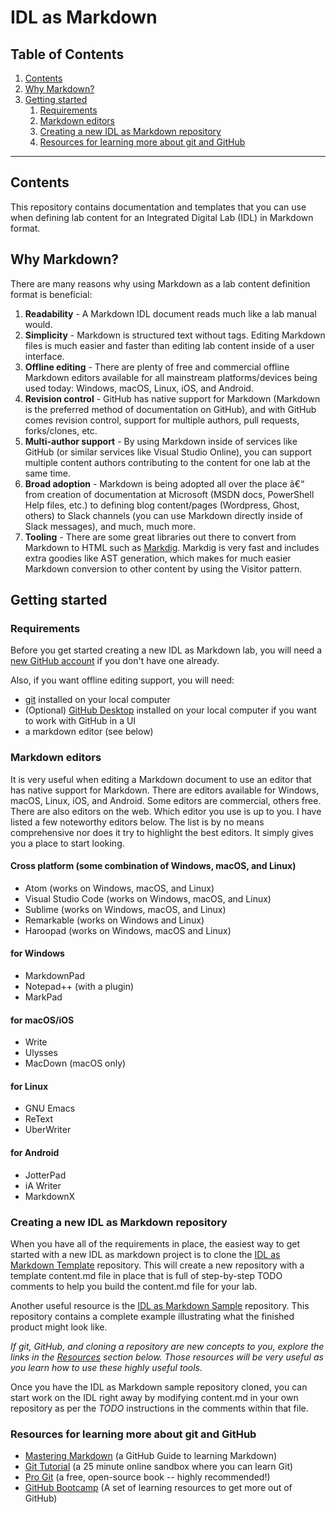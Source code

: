 # IDL as Markdown

##  Table of Contents
1. [Contents](#contents)
1. [Why Markdown?](#why-markdown)
1. [Getting started](#getting-started)
    1. [Requirements](#requirements)
    1. [Markdown editors](#markdown-editors)
    1. [Creating a new IDL as Markdown repository](#creating-a-new-idl-as-markdown-repository)
    1. [Resources for learning more about git and GitHub](#resources-for-learning-more-about-git-and-github)

<hr>

## Contents

This repository contains documentation and templates that you can use when
defining lab content for an Integrated Digital Lab (IDL) in Markdown format.

## Why Markdown?

There are many reasons why using Markdown as a lab content definition format is
beneficial:

1. **Readability** - A Markdown IDL document reads much like a lab manual would.
1. **Simplicity** - Markdown is structured text without tags. Editing Markdown
   files is much easier and faster than editing lab content inside of a user
   interface.
1. **Offline editing** - There are plenty of free and commercial offline
   Markdown editors available for all mainstream platforms/devices being used
   today: Windows, macOS, Linux, iOS, and Android.
1. **Revision control** - GitHub has native support for Markdown (Markdown is
   the preferred method of documentation on GitHub), and with GitHub comes
   revision control, support for multiple authors, pull requests, forks/clones,
   etc.
1. **Multi-author support** - By using Markdown inside of services like GitHub
   (or similar services like Visual Studio Online), you can support multiple
   content authors contributing to the content for one lab at the same time.
1. **Broad adoption** - Markdown is being adopted all over the place â€“ from
   creation of documentation at Microsoft (MSDN docs, PowerShell Help files,
   etc.) to defining blog content/pages (Wordpress, Ghost, others) to Slack
   channels (you can use Markdown directly inside of Slack messages), and much,
   much more.
1. **Tooling** - There are some great libraries out there to convert from
   Markdown to HTML such as [Markdig](https://github.com/lunet-io/markdig).
   Markdig is very fast and includes extra goodies like AST generation, which
   makes for much easier Markdown conversion to other content by using the
   Visitor pattern.

## Getting started

### Requirements

Before you get started creating a new IDL as Markdown lab, you will need a
[new GitHub account](https://github.com/join) if you don't have one already.

Also, if you want offline editing support, you will need:
- [git](https://git-scm.com/downloads) installed on your local computer
- (Optional) [GitHub Desktop](https://desktop.github.com/) installed on your
local computer if you want to work with GitHub in a UI
- a markdown editor (see below)

### Markdown editors
It is very useful when editing a Markdown document to use an editor that has
native support for Markdown. There are editors available for Windows, macOS,
Linux, iOS, and Android. Some editors are commercial, others free. There are
also editors on the web. Which editor you use is up to you. I have listed a few
noteworthy editors below. The list is by no means comprehensive nor does it try
to highlight the best editors. It simply gives you a place to start looking.

#### Cross platform (some combination of Windows, macOS, and Linux)
- Atom (works on Windows, macOS, and Linux)
- Visual Studio Code (works on Windows, macOS, and Linux)
- Sublime (works on Windows, macOS, and Linux)
- Remarkable (works on Windows and Linux)
- Haroopad (works on Windows, macOS and Linux)

#### for Windows
- MarkdownPad
- Notepad++ (with a plugin)
- MarkPad

#### for macOS/iOS
- Write
- Ulysses
- MacDown (macOS only)

#### for Linux
- GNU Emacs
- ReText
- UberWriter

#### for Android
- JotterPad
- iA Writer
- MarkdownX

### Creating a new IDL as Markdown repository
When you have all of the requirements in place, the easiest way to get started
with a new IDL as markdown project is to clone the
[IDL as Markdown Template](https://github.com/LearnOnDemandSystems/idl-md-template)
repository. This will create a new repository with a template content.md file in
place that is full of step-by-step TODO comments to help you build the
content.md file for your lab.

Another useful resource is the
[IDL as Markdown Sample](https://github.com/LearnOnDemandSystems/idl-md-sample)
repository. This repository contains a complete example illustrating what the
finished product might look like. 

*If git, GitHub, and cloning a repository are new concepts to you, explore the
links in the [Resources](#resources-for-learning-more-about-git-and-github)
section below. Those resources will be very useful as you learn how to use
these highly useful tools.*

Once you have the IDL as Markdown sample repository cloned, you can start work
on the IDL right away by modifying content.md in your own repository as per the
*TODO* instructions in the comments within that file.

### Resources for learning more about git and GitHub

- [Mastering Markdown](https://guides.github.com/features/mastering-markdown/)
(a GitHub Guide to learning Markdown)
- [Git Tutorial](https://try.github.io/) (a 25 minute online sandbox where you
can learn Git)
- [Pro Git](https://git-scm.com/book/en/v2) (a free, open-source book -- highly
recommended!)
- [GitHub Bootcamp](https://help.github.com/categories/bootcamp/) (A set of
learning resources to get more out of GitHub)

